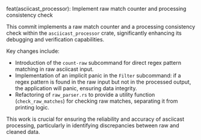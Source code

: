 feat(asciicast_processor): Implement raw match counter and processing consistency check

This commit implements a raw match counter and a processing consistency check within the `asciicast_processor` crate, significantly enhancing its debugging and verification capabilities.

Key changes include:
- Introduction of the `count-raw` subcommand for direct regex pattern matching in raw asciicast input.
- Implementation of an implicit panic in the `Filter` subcommand: if a regex pattern is found in the raw input but not in the processed output, the application will panic, ensuring data integrity.
- Refactoring of `raw_parser.rs` to provide a utility function (`check_raw_matches`) for checking raw matches, separating it from printing logic.

This work is crucial for ensuring the reliability and accuracy of asciicast processing, particularly in identifying discrepancies between raw and cleaned data.